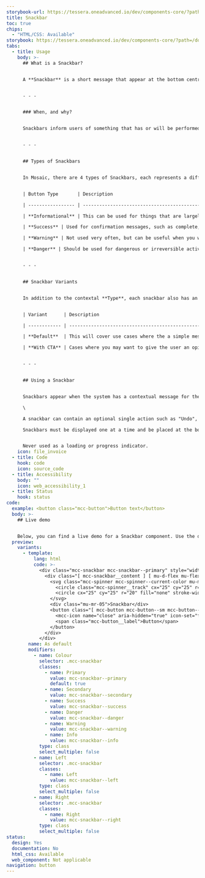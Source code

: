 ```yaml
---
storybook-url: https://tessera.oneadvanced.io/dev/components-core/?path=/docs/html-button--as-default
title: Snackbar
toc: true
chips:
  - "HTML/CSS: Available"
storybook: https://tessera.oneadvanced.io/dev/components-core/?path=/docs/html-snackbar--as-default
tabs:
  - title: Usage
    body: >-
      ## What is a Snackbar?


      A **Snackbar** is a short message that appear at the bottom centre of the screen. They are a great way of showing updates about the progress of an operation without being intrusive.


      - - -


      ### When, and why?


      Snackbars inform users of something that has or will be performed  


      - - -


      ## Types of Snackbars


      In Mosaic, there are 4 types of Snackbars, each represents a different contextual message


      | Button Type       | Description                                                                                                 | Example                                                                                                  |

      | ----------------- | ----------------------------------------------------------------------------------------------------------- | -------------------------------------------------------------------------------------------------------- |

      | **Informational** | This can be used for things that are largely inconsequential but necessary |   |

      | **Success** | Used for confirmation messages, such as complete, saved or sent. | |

      | **Warning** | Not used very often, but can be useful when you want to show caution with a particular action. | |

      | **Danger** | Should be used for dangerous or irreversible activity, like deleting or removing something from the system. |  |


      - - -


      ## Snackbar Variants


      In addition to the contextal **Type**, each snackbar also has an option between 2 **Variants**. 


      | Variant      | Description                                                                                                                           | Example                                                                                                                                                          |

      | ------------ | ------------------------------------------------------------------------------------------------------------------------------------- | ---------------------------------------------------------------------------------------------------------------------------------------------------------------- |

      | **Default**  | This will cover use cases where the a simple message covers the update and no further action is required.                             | <button class="mcc-button mcc-button--primary" disabled> <span class="mcc-button__label">Disabled</span> </button>                                               |

      | **With CTA** | Cases where you may want to give the user an opinunity  to take another single action you would use the snackbar with a CTA attached. | <button class="mcc-button mcc-button--primary"><mcc-icon name="does-not-exist" aria-hidden="true"></mcc-icon><span class="mcc-button__label">Icon</span></button |


      - - -


      ## Using a Snackbar


      Snackbars appear when the system has a contextual message for the user.  They don’t interrupt the user experience as disappear automatically after maximum of ten seconds without user interaction. 

      \

      A snackbar can contain an optional single action such as "Undo", "Retry" or "Reload" clicking or tapping the action performs the action and closes the Snackbar.

      Snackbars must be displayed one at a time and be placed at the bottom centre of a screen, in front of page content but avoiding any navigation components. They are never stacked and only contain a single or town-mine messages. 


      Never used as a loading or progress indicator.
    icon: file_invoice
  - title: Code
    hook: code
    icon: source_code
  - title: Accessibility
    body: ""
    icon: web_accessibility_1
  - title: Status
    hook: status
code:
  example: <button class="mcc-button">Button text</button>
  body: >-
    ## Live demo


    Below, you can find a live demo for a Snackbar component. Use the drop-down menus and radio buttons to view the different Snackbar Types and Variants.
  preview:
    variants:
      - template:
          lang: html
          code: >-
            <div class="mcc-snackbar mcc-snackbar--primary" style="width: 100%">
              <div class="[ mcc-snackbar__content ] [ mu-d-flex mu-flex-row mu-justify-content-between mu-align-items-center mu-p-04 mu-px-05 ]">
                <svg class="mcc-spinner mcc-spinner--current-color mu-mr-03" viewBox="0 0 50 50" style="width: 24px; height: 24px;">
                  <circle class="mcc-spinner__track" cx="25" cy="25" r="20" fill="none" stroke-width="5"></circle>
                  <circle cx="25" cy="25" r="20" fill="none" stroke-width="5"></circle>
                </svg>
                <div class="mu-mr-05">Snackbar</div>
                <button class="[ mcc-button mcc-button--sm mcc-button--icon-only ] [ mu-ml-auto ]">
                  <mcc-icon name="close" aria-hidden="true" icon-set="fluency-outline"></mcc-icon>
                  <span class="mcc-button__label">Button</span>
                </button>
              </div>
            </div>
        name: As default
        modifiers:
          - name: Colour
            selector: .mcc-snackbar
            classes:
              - name: Primary
                value: mcc-snackbar--primary
                default: true
              - name: Secondary
                value: mcc-snackbar--secondary
              - name: Success
                value: mcc-snackbar--success
              - name: Danger
                value: mcc-snackbar--danger
              - name: Warning
                value: mcc-snackbar--warning
              - name: Info
                value: mcc-snackbar--info
            type: class
            select_multiple: false
          - name: Left
            selector: .mcc-snackbar
            classes:
              - name: Left
                value: mcc-snackbar--left
            type: class
            select_multiple: false
          - name: Right
            selector: .mcc-snackbar
            classes:
              - name: Right
                value: mcc-snackbar--right
            type: class
            select_multiple: false
status:
  design: Yes
  documentation: No
  html_css: Available
  web_component: Not applicable
navigation: button
---
```

